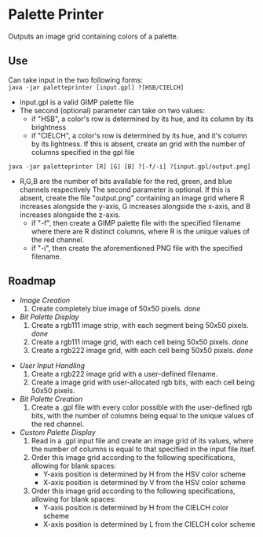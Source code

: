 # Palette Printer
 Outputs an image grid containing colors of a palette.

## Use
Can take input in the two following forms:  
`java -jar paletteprinter [input.gpl] ?[HSB/CIELCH]`  
* input.gpl is a valid GIMP palette file
* The second (optional) parameter can take on two values:
  - if "HSB", a color's row is determined by its hue, and its column by its brightness
  - if "CIELCH", a color's row is determined by its hue, and it's column by its lightness. If this is absent, create an grid with the number of columns specified in the gpl file

`java -jar paletteprinter [R] [G] [B] ?[-f/-i] ?[input.gpl/output.png]`  
* R,G,B are the number of bits available for the red, green, and blue channels respectively
 The second parameter is optional. If this is absent, create the file "output.png"
 containing an image grid where R increases alongside the y-axis, G increases alongside 
 the x-axis, and B increases alongside the z-axis.
  - if "-f", then create a GIMP palette file with the specified filename where there are R distinct columns, where R is the unique values of the red channel.
  - if "-i", then create the aforementioned PNG file with the specified filename.

## Roadmap
+ *Image Creation*
  1. Create completely blue image of 50x50 pixels.   *done*
+ *Bit Palette Display*
  1. Create a rgb111 image strip, with each segment being 50x50 pixels. *done*
  2. Create a rgb111 image grid, with each cell being 50x50 pixels. *done*
  3. Create a rgb222 image grid, with each cell being 50x50 pixels. *done*
- *User Input Handling*
  1. Create a rgb222 image grid with a user-defined filename.
  2. Create a image grid with user-allocated rgb bits, with each cell being 50x50 pixels.
- *Bit Palette Creation*
  1. Create a .gpl file with every color possible with the user-defined rgb bits, with the number of
  columns being equal to the unique values of the red channel.
- *Custom Palette Display*
  1. Read in a .gpl input file and create an image grid of its values, where the number of columns is equal to that specified in the input file itsef.
  2. Order this image grid according to the following specifications, allowing for blank spaces:
      * Y-axis position is determined by H from the HSV color scheme
      * X-axis position is determined by V from the HSV color scheme
  3. Order this image grid according to the following specifications, allowing for blank spaces:
      * Y-axis position is determined by H from the CIELCH color scheme
      * X-axis position is determined by L from the CIELCH color scheme



